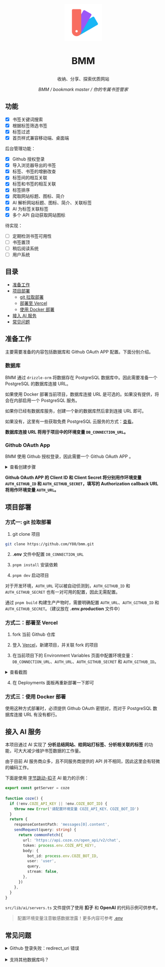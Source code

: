 <div align="center">
  <img width="120" src="./doc/images/logo.svg">
  <br>
  <h3 style="font-size: 30px">BMM</h3>
  <p>收纳、分享、探索优质网站</p>
  <i>BMM / bookmark master / 你的专属书签管家</i>
</div>

## 功能

- [x] 书签关键词搜索
- [x] 根据标签筛选书签
- [x] 标签过滤
- [x] 首页样式兼容移动端、桌面端

后台管理功能：

- [x] Github 授权登录
- [x] 导入浏览器导出的书签
- [x] 标签、书签的增删改查
- [x] 标签间的相互关联
- [x] 标签和书签的相互关联
- [x] 标签排序
- [x] 爬取网站标题、图标、简介
- [x] AI 解析网站标题、图标、简介、关联标签
- [x] AI 为标签关联标签
- [x] 多个 API 自动获取网站图标

待实现：

- [ ] 定期检测书签可用性
- [ ] 书签置顶
- [ ] 稍后阅读系统
- [ ] 用户系统

## 目录

- [准备工作](#准备工作) 
- [项目部署](#项目部署)
  - [git 拉取部署](#方式一:-git-拉取部署)
  - [部署至 Vercel](#方式二：部署至-vercel)
  - [使用 Docker 部署](#方式三：使用-docker-部署)
- [接入 AI 服务](#接入-ai-服务)
- [常见问题](#常见问题)

## 准备工作

主要需要准备的内容包括数据库和 Github OAuth APP 配置。下面分别介绍。

### 数据库

BMM 通过 `drizzle-orm` 将数据存在 PostgreSQL 数据库中。因此需要准备一个 PostgreSQL 的数据库连接 URL。

如果使用 Docker 部署当前项目，数据库连接 URL 是可选的。如果没有提供，将会在内部启用一个 PostgreSQL 服务。

如果你已经有数据库服务，创建一个新的数据库然后拿到连接 URL 即可。

如果没有，这里有一些获取免费 PostgreSQL 云服务的方式：[查看](https://juejin.cn/post/7411047482651951119)。

**数据库连接 URL 将用于项目中的环境变量 `DB_CONNECTION_URL`。**

### Github OAuth App

BMM 使用 Github 授权登录，因此需要一个 Github OAuth APP 。

<details>
  <summary>
  查看创建步骤
  </summary>

1. 访问 https://github.com/settings/applications/new

2. 依次填写表单内容

<img width="480" src="./doc/images/github-oauth-new.png">

其中最重要的是 `Authorization callback URL` 这一项，请保证它和你的项目最终部署的线上地址一致！

3. 创建一个 Client secret

<img width="480" src="./doc/images/github-oauth-new-secret.png">

</details>

**Github OAuth APP 的 Client ID 和 Client Secret 将分别用作环境变量 `AUTH_GITHUB_ID` 和 `AUTH_GITHUB_SECRET`，填写的 Authorization callback URL 将用作环境变量 `AUTH_URL`。**

## 项目部署

### 方式一: git 拉取部署

1. git clone 项目

```sh
git clone https://github.com/Y80/bmm.git
```

2. **.env** 文件中配置 `DB_CONNECTION_URL`

3. `pnpm install` 安装依赖

4. `pnpm dev` 启动项目

对于开发环境，`AUTH_URL` 可以被自动侦测到，`AUTH_GITHUB_ID` 和 `AUTH_GITHUB_SECRET` 也有一对可用的配置，因此无需配置。

通过 `pnpm build` 构建生产产物时，需要明确配置 `AUTH_URL`、`AUTH_GITHUB_ID` 和 `AUTH_GITHUB_SECRET`。（建议放在 **.env.production** 文件中）


### 方式二：部署至 Vercel

1. fork 当前 Github 仓库

2. 登入 <a href="https://vercel.com" target="_blank">Vercel</a>，新建项目，并关联 fork 的项目

3. 在当前项目下的 Environment Variables 页面中配置环境变量：
`DB_CONNECTION_URL`、`AUTH_URL`、`AUTH_GITHUB_SECRET` 和 `AUTH_GITHUB_ID`。

<details>
  <summary>查看截图</summary>
  
  ![vercel-settings-env](./doc/images/vercel-settings-env.png)
</details>


4. 在 Deployments 面板再重新部署一下即可

### 方式三：使用 Docker 部署

使用这种方式部署时，必须提供 Github OAuth 密钥对，而对于 PostgreSQL 数据库连接 URL 有没有都行。

## 接入 AI 服务

本项目通过 AI 实现了 **分析总结网站、给网站打标签、分析相关联的标签** 的功能，可大大减少维护书签数据的工作量。

由于目前 AI 服务商众多，且不同服务商提供的 API 并不相同，因此这里会有轻微的编码工作。

下面是使用 [字节跳动-扣子](https://www.coze.cn/docs/developer_guides/coze_api_overview) AI 能力的示例：

```ts
export const getServer = coze

function coze() {
  if (!env.COZE_API_KEY || !env.COZE_BOT_ID) {
    throw new Error('请配置环境变量 COZE_API_KEY、COZE_BOT_ID')
  }
  return {
    responseContentPath: 'messages[0].content',
    sendRequest(query: string) {
      return commonFetch({
        url: 'https://api.coze.cn/open_api/v2/chat',
        token: process.env.COZE_API_KEY!,
        body: {
          bot_id: process.env.COZE_BOT_ID,
          user: 'user',
          query,
          stream: false,
        },
      })
    },
  }
}
```

`src/lib/ai/servers.ts` 文件提供了使用 **扣子** 和 **OpenAI** 的代码示例可供参考。

> 配置环境变量注意敏感数据泄露！更多内容可参考 [.env](./.env)

## 常见问题

<details>
  <summary>
    Github 登录失败：redirect_uri 错误
  </summary>

如果在 Github 授权之后出现如下错误提示：

![github-redirect-uri-error](./doc/images/github-redirect-uri-err.png)

这表示授权之后 Github 需要跳转的地址和 [Github:OAuth Apps](https://github.com/settings/developers) 中的配置不一致。

**请保证下方配置的 Authorization callback URL 和你部署的域名一致。**

![github-oauth-cb-url](./doc/images/github-oauth-cb-url.png)

</details>

<br>

<details>
  <summary>
    支持其他数据库吗？
  </summary>

  由于 `drizzle-orm` 除了支持 PostgreSQL，还支持 MySQL 和 Sqlite，因此对项目做少许编码改造，即可切换数据库。
</details>
